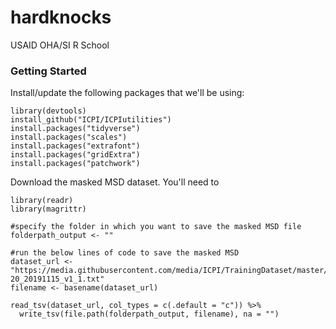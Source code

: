 # hardknocks
USAID OHA/SI R School

### Getting Started

Install/update the following packages that we'll be using:

```{r}
library(devtools)
install_github("ICPI/ICPIutilities")
install.packages("tidyverse")
install.packages("scales")
install.packages("extrafont")
install.packages("gridExtra")
install.packages("patchwork")
```

Download the masked MSD dataset. You'll need to 

```{r}
library(readr)
library(magrittr)

#specify the folder in which you want to save the masked MSD file
folderpath_output <- ""

#run the below lines of code to save the masked MSD
dataset_url <- "https://media.githubusercontent.com/media/ICPI/TrainingDataset/master/Output/MER_Structured_TRAINING_Datasets_PSNU_IM_FY17-20_20191115_v1_1.txt"
filename <- basename(dataset_url) 

read_tsv(dataset_url, col_types = c(.default = "c")) %>%
  write_tsv(file.path(folderpath_output, filename), na = "")
  
```
